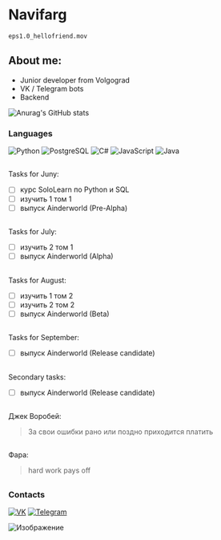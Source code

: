 <!-- By https://github.com/IvanGraf -->

# Navifarg

```
eps1.0_hellofriend.mov
```
## About me:

- Junior developer from Volgograd
- VK / Telegram bots
- Backend


![Anurag's GitHub stats](https://github-readme-stats.vercel.app/api?username=ivangraf&show_icons=true&theme=react)


### Languages
![Python](https://img.shields.io/badge/Python-1f272e?style=for-the-badge&logo=python&logoColor=brightgreen)
![PostgreSQL](https://img.shields.io/badge/PostgreSQL-1f272e?style=for-the-badge&logo=postgresql&logoColor=cyan)
![С#](https://img.shields.io/badge/C%20Sharp-1f272e?style=for-the-badge&logo=c-sharp&logoColor=mediumpurple)
![JavaScript](https://img.shields.io/badge/JavaScript-1f272e?style=for-the-badge&logo=javascript&logoColor=mistyrose)
![Java](https://img.shields.io/badge/Java-1f272e?style=for-the-badge&logo=java&logoColor=yellow)

##
##
##

Tasks for Juny:

- [ ] курс SoloLearn по Python и SQL
- [ ] изучить 1 том 1
- [ ] выпуск Ainderworld (Pre-Alpha)
##
Tasks for July:
- [ ] изучить 2 том 1
- [ ] выпуск Ainderworld (Alpha)
##
Tasks for August:
- [ ] изучить 1 том 2
- [ ] изучить 2 том 2
- [ ] выпуск Ainderworld (Beta)
##
Tasks for September:
- [ ] выпуск Ainderworld (Release candidate)

##
##
##
##
Secondary tasks:
- [ ] выпуск Ainderworld (Release candidate)
##
##
##
##
Джек Воробей:

> За свои ошибки рано или поздно приходится платить
##

Фара:

> hard work pays off


##

##
### Contacts

[![VK](https://img.shields.io/badge/VK-1f272e?style=for-the-badge&logo=vk&logoColor=dodgerblue)](https://vk.com/ivan_graff)
[![Telegram](https://img.shields.io/badge/Telegram-1f272e?style=for-the-badge&logo=Telegram&logoColor=478180)](https://t.me/navifarg)

![Изображение](https://sun9-55.userapi.com/impg/VqN9QIoAylq0wIr6LVLGfdS7E0MoDWRXVPCrZA/YnRFhqLoYNc.jpg?size=1920x1080&quality=96&sign=852895482206c2d1356e327a231f5842&type=album)

